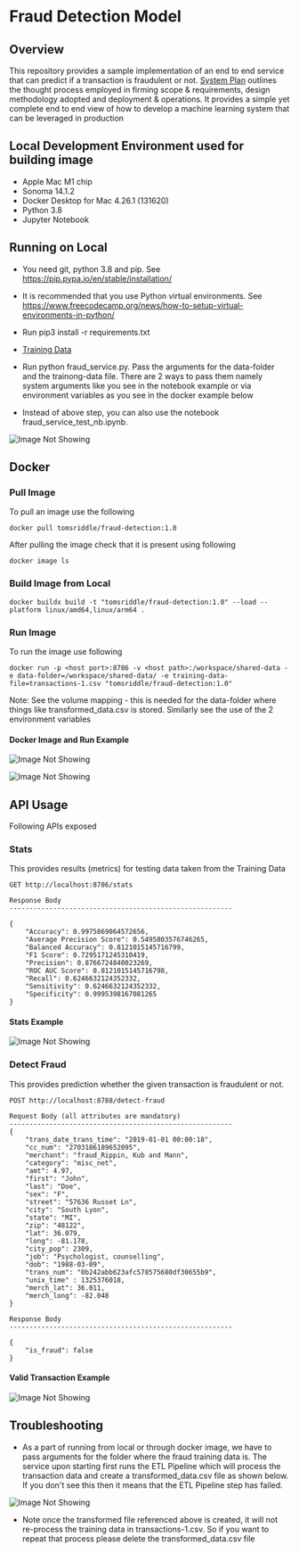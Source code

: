 # Fraud Detection Model

## Overview

This repository provides a sample implementation of an end to end service that can predict if a transaction is fraudulent or not. [System Plan](SystemPlan.md) outlines the thought process employed in firming scope & requirements, design methodology adopted and deployment & operations. It provides a simple yet complete end to end view of how to develop a machine learning system that can be leveraged in production 

## Local Development Environment used for building image

* Apple Mac M1 chip
* Sonoma 14.1.2
* Docker Desktop for Mac 4.26.1 (131620)
* Python 3.8
* Jupyter Notebook

## Running on Local

* You need git, python 3.8 and pip. See https://pip.pypa.io/en/stable/installation/

* It is recommended that you use Python virtual environments. See https://www.freecodecamp.org/news/how-to-setup-virtual-environments-in-python/

* Run pip3 install -r requirements.txt

* [Training Data](https://jhu.instructure.com/courses/66217/files/9752451?wrap=1) 

* Run python fraud_service.py. Pass the arguments for the data-folder and the trainong-data file. There are 2 ways to pass them namely system arguments like you see in the notebook example or via environment variables as you see in the docker example below 

* Instead of above step, you can also use the notebook fraud_service_test_nb.ipynb. 

![Image Not Showing](https://github.com/shaileshhemdev/public-images/blob/main/FraudServiceTestingLocal.png?raw=true)

## Docker

### Pull Image

To pull an image use the following 

```
docker pull tomsriddle/fraud-detection:1.0

```

After pulling the image check that it is present using following

```
docker image ls

```

### Build Image from Local

```
docker buildx build -t "tomsriddle/fraud-detection:1.0" --load --platform linux/amd64,linux/arm64 .

```


### Run Image

To run the image use following

```
docker run -p <host port>:8786 -v <host path>:/workspace/shared-data -e data-folder=/workspace/shared-data/ -e training-data-file=transactions-1.csv "tomsriddle/fraud-detection:1.0" 

```

Note: See the volume mapping - this is needed for the data-folder where things like transformed_data.csv is stored. Similarly see the use of the 2 environment variables

#### Docker Image and Run Example

![Image Not Showing](https://github.com/shaileshhemdev/public-images/blob/main/FraudDetectionImageBuild.png?raw=true)

![Image Not Showing](https://github.com/shaileshhemdev/public-images/blob/main/FraudDetectionImageRun.png?raw=true)

## API Usage

Following APIs exposed 

### Stats

This provides results (metrics) for testing data taken from the Training Data

```
GET http://localhost:8786/stats

Response Body
--------------------------------------------------------

{
    "Accuracy": 0.9975869064572656,
    "Average Precision Score": 0.5495803576746265,
    "Balanced Accuracy": 0.8121015145716799,
    "F1 Score": 0.7295171245310419,
    "Precision": 0.8766724840023269,
    "ROC AUC Score": 0.8121015145716798,
    "Recall": 0.6246632124352332,
    "Sensitivity": 0.6246632124352332,
    "Specificity": 0.9995398167081265
}

```

#### Stats Example

![Image Not Showing](https://github.com/shaileshhemdev/public-images/blob/main/FraudDetectionStatsAPI.png?raw=true)

### Detect Fraud 

This provides prediction whether the given transaction is fraudulent or not. 

```
POST http://localhost:8788/detect-fraud

Request Body (all attributes are mandatory)
--------------------------------------------------------
{
    "trans_date_trans_time": "2019-01-01 00:00:18",
    "cc_num": "2703186189652095",
    "merchant": "fraud_Rippin, Kub and Mann",
    "category": "misc_net",
    "amt": 4.97,
    "first": "John",
    "last": "Doe",
    "sex": "F",
    "street": "57636 Russet Ln",
    "city": "South Lyon",
    "state": "MI",
    "zip": "48122",
    "lat": 36.079, 
    "long": -81.178,
    "city_pop": 2309,
    "job": "Psychologist, counselling",  
    "dob": "1988-03-09",      
    "trans_num": "0b242abb623afc578575680df30655b9",
    "unix_time" : 1325376018,
    "merch_lat": 36.011,
    "merch_long": -82.048
}

Response Body
--------------------------------------------------------

{
    "is_fraud": false
}

```

#### Valid Transaction Example

![Image Not Showing](https://github.com/shaileshhemdev/public-images/blob/main/FraudDetectionDetectFraudAPI.png?raw=true)


## Troubleshooting

* As a part of running from local or through docker image, we have to pass arguments for the folder where the fraud training data is. The service upon starting first runs the ETL Pipeline which will process the transaction data and create a transformed_data.csv file as shown below. If you don't see this then it means that the ETL Pipeline step has failed. 

![Image Not Showing](https://github.com/shaileshhemdev/public-images/blob/main/TransformedFileCreated.png?raw=true)


* Note once the transformed file referenced above is created, it will not re-process the training data in transactions-1.csv. So if you want to repeat that process please delete the transformed_data.csv file


